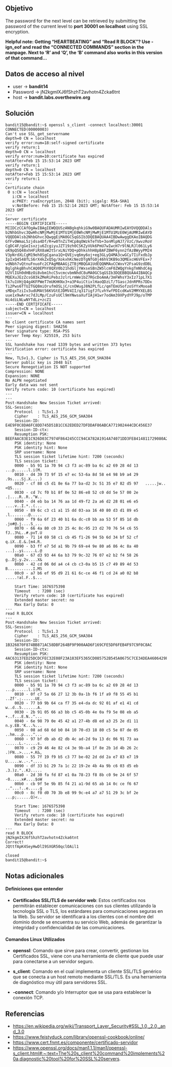 ## Objetivo
The password for the next level can be retrieved by submitting the password of the current level to **port 30001 on localhost** using SSL encryption.

**Helpful note: Getting “HEARTBEATING” and “Read R BLOCK”? Use -ign_eof and read the “CONNECTED COMMANDS” section in the manpage. Next to ‘R’ and ‘Q’, the ‘B’ command also works in this version of that command…**
## Datos de acceso al nivel
-   user -> **bandit14**
-   Password -> jN2kgmIXJ6fShzhT2avhotn4Zcka6tnt
-   host -> **bandit.labs.overthewire.org**
## Solución
```
bandit15@bandit:~$ openssl s_client -connect localhost:30001
CONNECTED(00000003)
Can't use SSL_get_servername
depth=0 CN = localhost
verify error:num=18:self-signed certificate
verify return:1
depth=0 CN = localhost
verify error:num=10:certificate has expired
notAfter=Feb 15 15:53:14 2023 GMT
verify return:1
depth=0 CN = localhost
notAfter=Feb 15 15:53:14 2023 GMT
verify return:1
---
Certificate chain
 0 s:CN = localhost
   i:CN = localhost
   a:PKEY: rsaEncryption, 2048 (bit); sigalg: RSA-SHA1
   v:NotBefore: Feb 15 15:52:14 2023 GMT; NotAfter: Feb 15 15:53:14 2023 GMT
---
Server certificate
-----BEGIN CERTIFICATE-----
MIIDCzCCAfOgAwIBAgIEWQQUSzANBgkqhkiG9w0BAQUFADAUMRIwEAYDVQQDDAls
b2NhbGhvc3QwHhcNMjMwMjE1MTU1MjE0WhcNMjMwMjE1MTU1MzE0WjAUMRIwEAYD
VQQDDAlsb2NhbGhvc3QwggEiMA0GCSqGSIb3DQEBAQUAA4IBDwAwggEKAoIBAQDG
GfFvOWmaL5zjdsa4Df/R+w0TnZiTHCp8qOWzkTeTVb+3onMlpNJ7/VzC/XwvzRoV
CgDC4F/gGeIsxzju6ZcgiyuJZT19zh0CSKZyVUk6PmU7wIwcH7r9lNLRJl061Ly6
oK9pQSQ48xhHFiRX8aW2tSrxLNiYDQ+pDhkshhH8pBAFZBWF6ynn2fAzBWyyPM24
V3pNrdXLCgM19eh8SgCgana1Q+QVEjvq6my6oj+eg3GLyQ4MA3cwGCy7IiFxdbJp
IpIxQ4548fLS6rX4kZxQ5g/XokxhKcNezDTgNfG0j46hV3KB9o3QMExcH6VFEx+7
vdNbh7vQtnuFnuoFc2CPAgMBAAGjZTBjMBQGA1UdEQQNMAuCCWxvY2FsaG9zdDBL
BglghkgBhvhCAQ0EPhY8QXV0b21hdGljYWxseSBnZW5lcmF0ZWQgYnkgTmNhdC4g
U2VlIGh0dHBzOi8vbm1hcC5vcmcvbmNhdC8uMA0GCSqGSIb3DQEBBQUAA4IBAQCp
MQEXuJEzZcsG03kZMeRiPebzJzlrLrmWe1bZ7RGcDoAmA/3mFWhsY3xIz71pL7X1
lk7u1VHjQ4g4KFPWeT7mUKHKNx3+a3P4uiCtixlHaoQDzLT/TGascJdnRPRs7DDx
Ti2Pws6TTU2TGQ8miOrufmOSLjC/cnOWugJ8N2PLfLc/qmTEmUSofzoSYYxMooa8
sMDqxTziIv3udUMAt56KVGtEJDMV4II/q317igfJfLvhYwfPDIcdKwV2MMYXELBS
uue1x9wArxc7dJLMp/CzuFsUCl9mYNwsaXufIAjH1wr7odAm39XPydYPJ9p/oTMP
Ni4diLNLwNYTdLz+zcZ1
-----END CERTIFICATE-----
subject=CN = localhost
issuer=CN = localhost
---
No client certificate CA names sent
Peer signing digest: SHA256
Peer signature type: RSA-PSS
Server Temp Key: X25519, 253 bits
---
SSL handshake has read 1339 bytes and written 373 bytes
Verification error: certificate has expired
---
New, TLSv1.3, Cipher is TLS_AES_256_GCM_SHA384
Server public key is 2048 bit
Secure Renegotiation IS NOT supported
Compression: NONE
Expansion: NONE
No ALPN negotiated
Early data was not sent
Verify return code: 10 (certificate has expired)
---
---
Post-Handshake New Session Ticket arrived:
SSL-Session:
    Protocol  : TLSv1.3
    Cipher    : TLS_AES_256_GCM_SHA384
    Session-ID: E4E9F0C8DA6FC8DD745D51B1CC62EDED27DFDDAF86ABCA771902444CDC456E37
    Session-ID-ctx:
    Resumption PSK: BEEFAAC83E1C926D03C7974F864245CCC94CA782A1914A74071DD3FE8414811729080A2523931AEEC37E7B9C03421C72
    PSK identity: None
    PSK identity hint: None
    SRP username: None
    TLS session ticket lifetime hint: 7200 (seconds)
    TLS session ticket:
    0000 - b5 91 1a 70 94 c3 f3 ac-89 ba 6c a2 69 28 4d 13   ...p......l.i(M.
    0010 - d4 39 73 9f 15 e7 ec 53-6a 8d 58 e4 98 b9 a4 29   .9s....Sj.X....)
    0020 - cf 88 c5 d1 8e 6a 77 ba-d2 3c 51 35 e7 82 d5 97   .....jw..<Q5....
    0030 - cd 7c f0 b1 8f 0e 52 86-e8 52 c0 dd 5e 57 00 2e   .|....R..R..^W..
    0040 - d4 eb ba 14 76 aa 1d 49-f2 2a a6 d2 28 01 e6 e5   ....v..I.*..(...
    0050 - 89 6c c3 c1 a1 15 dd 03-aa 16 40 80 d3 d1 89 e5   .l........@.....
    0060 - f9 6a 6f 23 40 b1 6a dc-c0 bb aa 53 5f 85 1d db   .jo#@.j....S_...
    0070 - 66 4a 80 c0 33 25 4c 8c-95 23 d2 70 76 54 c6 55   fJ..3%L..#.pvT.U
    0080 - 71 14 69 58 c1 cb 45 f1-26 94 5b 6d 34 bf 52 cf   q.iX..E.&.[m4.R.
    0090 - b3 ff e7 5d a1 9b 79 69-e4 9e 80 a6 86 4c 8a 40   ...]..yi.....L.@
    00a0 - 67 d3 93 44 6a b3 79 9c-32 76 07 e2 b2 f4 58 26   g..Dj.y.2v....X&
    00b0 - 42 cd 06 0d a4 c4 cb c3-0a b5 15 c7 49 89 4d 53   B...........I.MS
    00c0 - a7 b6 ef 95 d9 21 61 6c-ce 46 f1 cd 24 a0 02 b8   .....!al.F..$...

    Start Time: 1676575398
    Timeout   : 7200 (sec)
    Verify return code: 10 (certificate has expired)
    Extended master secret: no
    Max Early Data: 0
---
read R BLOCK
---
Post-Handshake New Session Ticket arrived:
SSL-Session:
    Protocol  : TLSv1.3
    Cipher    : TLS_AES_256_GCM_SHA384
    Session-ID: 1B326870F874BB871AC58DBF264BF9F900AAD6F169CFE5DF6FEB4F97C9F0C8AC
    Session-ID-ctx:
    Resumption PSK: 4AC63137ED25DCDCFEC32E08F23A183EF5365CD085752B545A0675C7CE34DEA4606429F72FA5A78203DF793010527FE8
    PSK identity: None
    PSK identity hint: None
    SRP username: None
    TLS session ticket lifetime hint: 7200 (seconds)
    TLS session ticket:
    0000 - b5 91 1a 70 94 c3 f3 ac-89 ba 6c a2 69 28 4d 13   ...p......l.i(M.
    0010 - 0f c7 5a 66 27 12 3b 0a-1b f6 1f a9 f8 55 45 b1   ..Zf'.;......UE.
    0020 - 77 b9 9b 64 ca f7 35 e4-da dc 92 01 af e1 41 cd   w..d..5.......A.
    0030 - 2b 91 05 66 a3 bb c5 45-0b 4e 0a f9 5e 08 eb a5   +..f...E.N..^...
    0040 - 6e 98 79 0e 45 42 a1 27-4b d8 ed a3 25 2e d1 11   n.y.EB.'K...%...
    0050 - 08 ad 68 6d b0 84 10 70-d3 18 80 c5 5e 07 de 05   ..hm...p....^...
    0060 - 97 bf db ab d2 db 4c ad-2d 9a 13 dc 06 91 73 aa   ......L.-.....s.
    0070 - c9 29 46 4e 82 c4 3e 9b-a4 1f 8e 2b 1d 4b 26 2c   .)FN..>....+.K&,
    0080 - 55 7f 19 f9 b5 c3 77 be-02 2d dd 2a e7 83 e7 19   U.....w..-.*....
    0090 - df 33 b1 29 7a 1c 22 19-2e 4b 4a 9b c6 03 d5 eb   .3.)z."..KJ.....
    00a0 - 2d 30 fa fd 87 e1 0a 78-23 f8 8b c0 9e 24 6f 57   -0.....x#....$oW
    00b0 - cb 9f 5e 9b 85 f4 21 a1-9d 65 ab 14 0c ce f6 67   ..^...!..e.....g
    00c0 - 8c f0 d0 70 3b e8 99 9c-e4 a7 a7 51 29 3c bf 2e   ...p;......Q)<..

    Start Time: 1676575398
    Timeout   : 7200 (sec)
    Verify return code: 10 (certificate has expired)
    Extended master secret: no
    Max Early Data: 0
---
read R BLOCK
jN2kgmIXJ6fShzhT2avhotn4Zcka6tnt
Correct!
JQttfApK4SeyHwDlI9SXGR50qclOAil1

closed
bandit15@bandit:~$
```
## Notas adicionales

#### Definiciones que entender
- **Certificados SSL/TLS de servidor web**: Estos certificados nos permitirán establecer comunicaciones con sus clientes utilizando la tecnología SSL o TLS, los estándares para comunicaciones seguras en la Web. Su servidor se identificará a los clientes con el nombre del dominio donde se encuentra su servicio Web, además de garantizar la integridad y confidencialidad de las comunicaciones.

#### Comandos Linux Utilizados 

- **openssl**: Comando que sirve para crear, convertir, gestionan los Certificados SSL, viene con una herramienta de cliente que puede usar para conectarse a un servidor seguro.

-  **s_client**: Comando en el cual implementa un cliente SSL/TLS genérico que se conecta a un host remoto mediante SSL/TLS. Es una herramienta de diagnóstico muy útil para servidores SSL.

- **-connect**: Comando y/o Interruptor que se usa para establecer la conexión TCP. 

## Referencias
- https://en.wikipedia.org/wiki/Transport_Layer_Security#SSL_1.0,_2.0,_and_3.0
- https://www.feistyduck.com/library/openssl-cookbook/online/
- https://www.cert.fnmt.es/componente/certificado-servidor
- https://www.openssl.org/docs/man1.1.1/man1/openssl-s_client.html#:~:text=The%20s_client%20command%20implements%20a,diagnostic%20tool%20for%20SSL%20servers.